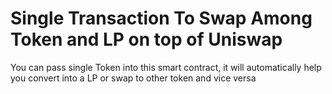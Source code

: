 # Single Transaction To Swap Among Token and LP on top of Uniswap

You can pass single Token into this smart contract, it will automatically help you convert into a LP or swap to other token and vice versa
